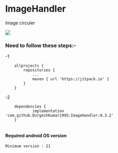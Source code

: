 # ImageHandler
Image circuler

[![](https://jitpack.io/v/DurgeshKumar1995/ImageHandler.svg)](https://jitpack.io/#DurgeshKumar1995/ImageHandler)




### Need to follow these steps:-

-1

```
	allprojects {
		repositories {
			...
			maven { url 'https://jitpack.io' }
		}
	}

```
-2

```
	dependencies {
	        implementation 'com.github.DurgeshKumar1995:ImageHandler:0.3.2'
	}


```
#### Required android OS version
``Minimum version : 21``